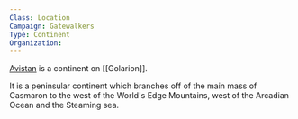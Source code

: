```yaml
---
Class: Location
Campaign: Gatewalkers
Type: Continent
Organization:
---
```

[Avistan](https://pathfinderwiki.com/wiki/Avistan) is a continent on [[Golarion]].

It is a peninsular continent which branches off of the main mass of Casmaron to the west of the World's Edge Mountains, west of the Arcadian Ocean and the Steaming sea.